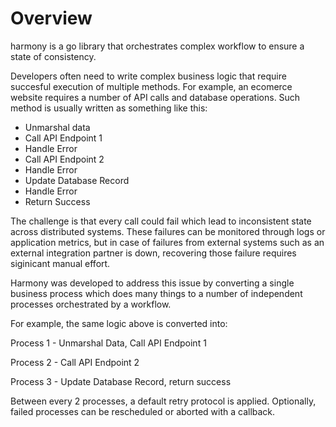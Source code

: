 # Overview

harmony is a go library that orchestrates complex workflow to ensure a state of consistency.

Developers often need to write complex business logic that require succesful execution of multiple methods.
For example, an ecomerce website requires a number of API calls and database operations. Such method is usually written as something like this:

- Unmarshal data
- Call API Endpoint 1
- Handle Error
- Call API Endpoint 2
- Handle Error
- Update Database Record
- Handle Error
- Return Success

The challenge is that every call could fail which lead to inconsistent state across distributed systems. These failures can be monitored through logs or application metrics, but in case of failures from external systems such as an external integration partner is down, recovering those failure requires siginicant manual effort.

Harmony was developed to address this issue by converting a single business process which does many things to a number of independent processes orchestrated by a workflow.

For example, the same logic above is converted into:

Process 1 - Unmarshal Data, Call API Endpoint 1

Process 2 - Call API Endpoint 2

Process 3 - Update Database Record, return success

Between every 2 processes, a default retry protocol is applied. Optionally, failed processes can be rescheduled or aborted with a callback.
